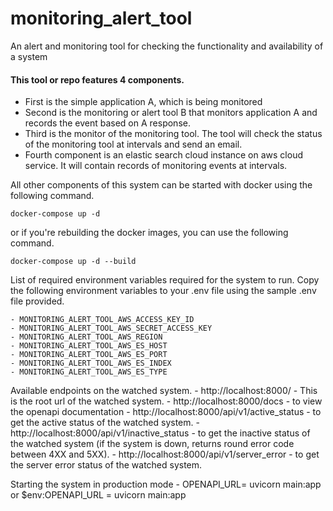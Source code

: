 # monitoring_alert_tool
An alert and monitoring tool for checking the functionality and availability of a system

#### This tool or repo features 4 components.
- First is the simple application A, which is being monitored
- Second is the monitoring or alert tool B that monitors application A and records the event based on A response.
- Third is the monitor of the monitoring tool. The tool will check the status of the monitoring tool at intervals and send an email. 
- Fourth component is an elastic search cloud instance on aws cloud service. It will contain records of monitoring events at intervals.

All other components of this system can be started with docker using the following command.

    docker-compose up -d

or if you're rebuilding the docker images, you can use the following command.

    docker-compose up -d --build

List of required environment variables required for the system to run. Copy the following environment variables to your .env file using the sample .env file provided.

    - MONITORING_ALERT_TOOL_AWS_ACCESS_KEY_ID
    - MONITORING_ALERT_TOOL_AWS_SECRET_ACCESS_KEY
    - MONITORING_ALERT_TOOL_AWS_REGION
    - MONITORING_ALERT_TOOL_AWS_ES_HOST
    - MONITORING_ALERT_TOOL_AWS_ES_PORT
    - MONITORING_ALERT_TOOL_AWS_ES_INDEX
    - MONITORING_ALERT_TOOL_AWS_ES_TYPE

Available endpoints on the watched system.
    - http://localhost:8000/ - This is the root url of the watched system.
    - http://localhost:8000/docs - to view the openapi documentation
    - http://localhost:8000/api/v1/active_status - to get the active status of the watched system.
    - http://localhost:8000/api/v1/inactive_status - to get the inactive status of the watched system (if the system is down, returns round error code between 4XX and 5XX).
    - http://localhost:8000/api/v1/server_error - to get the server error status of the watched system.

Starting the system in production mode
    -   OPENAPI_URL= uvicorn main:app or $env:OPENAPI_URL = uvicorn main:app